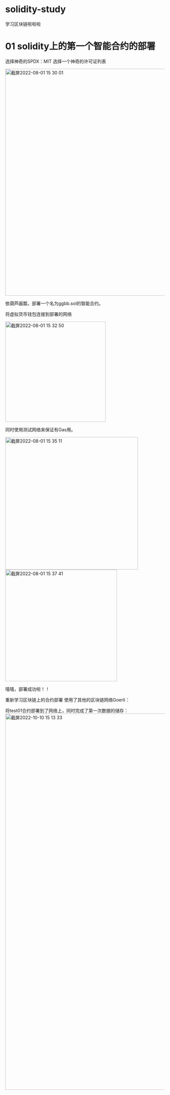 # solidity-study
学习区块链啦啦啦

# 01 solidity上的第一个智能合约的部署
  选择神奇的SPDX：MIT    选择一个神奇的许可证列表

  <img width="717" alt="截屏2022-08-01 15 30 01" src="https://user-images.githubusercontent.com/74130653/182096129-22e3650b-92b2-49b1-9116-1b31a08c9935.png">

  依葫芦画瓢，部署一个名为ggbb.sol的智能合约。
  
  将虚拟货币钱包连接到部署的网络
  
  <img width="317" alt="截屏2022-08-01 15 32 50" src="https://user-images.githubusercontent.com/74130653/182096643-d5f23870-911e-4e16-85d6-d8e98a5a18b1.png">
  
  同时使用测试网络来保证有Gas用。
  
  <img width="419" alt="截屏2022-08-01 15 35 11" src="https://user-images.githubusercontent.com/74130653/182097058-0cb81757-960b-4fb6-a4e6-f049f2f5dd7d.png">
  
  
<img width="353" alt="截屏2022-08-01 15 37 41" src="https://user-images.githubusercontent.com/74130653/182097517-084287f5-aa65-43ff-9ead-17b38d7bb8e6.png">


嘻嘻，部署成功啦！！



重新学习区块链上的合约部署
使用了其他的区块链网络Goerli：

将test01合约部署到了网络上，同时完成了第一次数据的储存：
<img width="1189" alt="截屏2022-10-10 15 13 33" src="https://user-images.githubusercontent.com/74130653/194814698-16212a84-fcf1-4b0b-8fb2-3060745f4fce.png">



